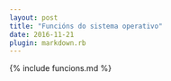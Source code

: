 ```yaml
---
layout: post
title: "Funcións do sistema operativo"
date: 2016-11-21
plugin: markdown.rb
---
```

  {% include funcions.md %}
